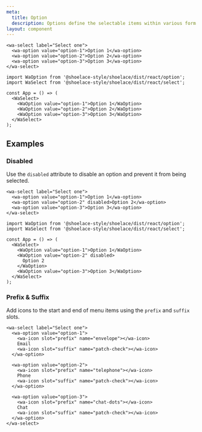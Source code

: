 ```yaml
---
meta:
  title: Option
  description: Options define the selectable items within various form controls such as select.
layout: component
---
```


```html:preview
<wa-select label="Select one">
  <wa-option value="option-1">Option 1</wa-option>
  <wa-option value="option-2">Option 2</wa-option>
  <wa-option value="option-3">Option 3</wa-option>
</wa-select>
```

```jsx:react
import WaOption from '@shoelace-style/shoelace/dist/react/option';
import WaSelect from '@shoelace-style/shoelace/dist/react/select';

const App = () => (
  <WaSelect>
    <WaOption value="option-1">Option 1</WaOption>
    <WaOption value="option-2">Option 2</WaOption>
    <WaOption value="option-3">Option 3</WaOption>
  </WaSelect>
);
```

## Examples

### Disabled

Use the `disabled` attribute to disable an option and prevent it from being selected.

```html:preview
<wa-select label="Select one">
  <wa-option value="option-1">Option 1</wa-option>
  <wa-option value="option-2" disabled>Option 2</wa-option>
  <wa-option value="option-3">Option 3</wa-option>
</wa-select>
```

```jsx:react
import WaOption from '@shoelace-style/shoelace/dist/react/option';
import WaSelect from '@shoelace-style/shoelace/dist/react/select';

const App = () => (
  <WaSelect>
    <WaOption value="option-1">Option 1</WaOption>
    <WaOption value="option-2" disabled>
      Option 2
    </WaOption>
    <WaOption value="option-3">Option 3</WaOption>
  </WaSelect>
);
```

### Prefix & Suffix

Add icons to the start and end of menu items using the `prefix` and `suffix` slots.

```html:preview
<wa-select label="Select one">
  <wa-option value="option-1">
    <wa-icon slot="prefix" name="envelope"></wa-icon>
    Email
    <wa-icon slot="suffix" name="patch-check"></wa-icon>
  </wa-option>

  <wa-option value="option-2">
    <wa-icon slot="prefix" name="telephone"></wa-icon>
    Phone
    <wa-icon slot="suffix" name="patch-check"></wa-icon>
  </wa-option>

  <wa-option value="option-3">
    <wa-icon slot="prefix" name="chat-dots"></wa-icon>
    Chat
    <wa-icon slot="suffix" name="patch-check"></wa-icon>
  </wa-option>
</wa-select>
```
